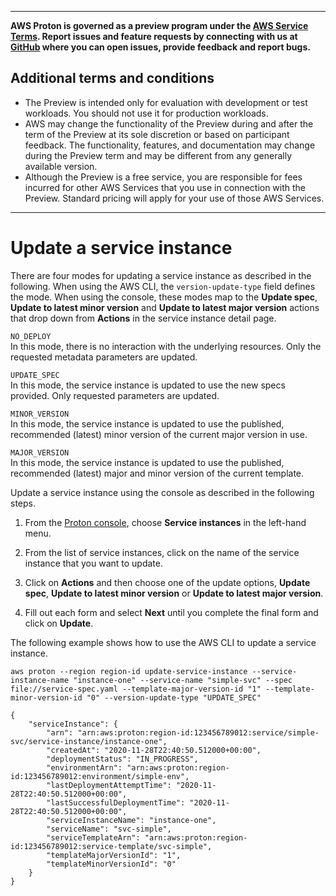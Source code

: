 --------

**AWS Proton is governed as a preview program under the [AWS Service Terms](https://aws.amazon.com/service-terms/)\. Report issues and feature requests by connecting with us at [GitHub](https://github.com/aws/aws-proton-public-roadmap) where you can open issues, provide feedback and report bugs\.**

## Additional terms and conditions<a name="preview-banner"></a>
+ The Preview is intended only for evaluation with development or test workloads\. You should not use it for production workloads\.
+ AWS may change the functionality of the Preview during and after the term of the Preview at its sole discretion or based on participant feedback\. The functionality, features, and documentation may change during the Preview term and may be different from any generally available version\.
+ Although the Preview is a free service, you are responsible for fees incurred for other AWS Services that you use in connection with the Preview\. Standard pricing will apply for your use of those AWS Services\.

--------

# Update a service instance<a name="ag-svc-instance-update"></a>

There are four modes for updating a service instance as described in the following\. When using the AWS CLI, the `version-update-type` field defines the mode\. When using the console, these modes map to the **Update spec**, **Update to latest minor version** and **Update to latest major version** actions that drop down from **Actions** in the service instance detail page\.

  
`NO_DEPLOY`  
In this mode, there is no interaction with the underlying resources\. Only the requested metadata parameters are updated\.

  
`UPDATE_SPEC`  
In this mode, the service instance is updated to use the new specs provided\. Only requested parameters are updated\.

  
`MINOR_VERSION`  
In this mode, the service instance is updated to use the published, recommended \(latest\) minor version of the current major version in use\.

  
`MAJOR_VERSION`  
In this mode, the service instance is updated to use the published, recommended \(latest\) major and minor version of the current template\.

Update a service instance using the console as described in the following steps\.

1. From the [Proton console](https://console.aws.amazon.com/proton/), choose **Service instances** in the left\-hand menu\.

1. From the list of service instances, click on the name of the service instance that you want to update\.

1. Click on **Actions** and then choose one of the update options, **Update spec**, **Update to latest minor version** or **Update to latest major version**\.

1. Fill out each form and select **Next** until you complete the final form and click on **Update**\.

The following example shows how to use the AWS CLI to update a service instance\.

```
aws proton --region region-id update-service-instance --service-instance-name "instance-one" --service-name "simple-svc" --spec file://service-spec.yaml --template-major-version-id "1" --template-minor-version-id "0" --version-update-type "UPDATE_SPEC"
```

```
{
    "serviceInstance": {
        "arn": "arn:aws:proton:region-id:123456789012:service/simple-svc/service-instance/instance-one",
        "createdAt": "2020-11-28T22:40:50.512000+00:00",
        "deploymentStatus": "IN_PROGRESS",
        "environmentArn": "arn:aws:proton:region-id:123456789012:environment/simple-env",
        "lastDeploymentAttemptTime": "2020-11-28T22:40:50.512000+00:00",
        "lastSuccessfulDeploymentTime": "2020-11-28T22:40:50.512000+00:00",
        "serviceInstanceName": "instance-one",
        "serviceName": "svc-simple",
        "serviceTemplateArn": "arn:aws:proton:region-id:123456789012:service-template/svc-simple",
        "templateMajorVersionId": "1",
        "templateMinorVersionId": "0"
    }
}
```